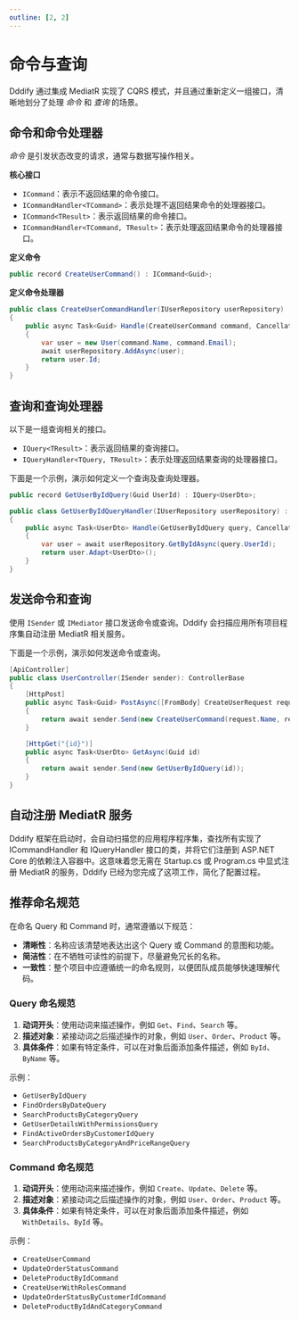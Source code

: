 ```yaml
---
outline: [2, 2] 
---
```


# 命令与查询

Dddify 通过集成 MediatR 实现了 CQRS 模式，并且通过重新定义一组接口，清晰地划分了处理 *命令* 和 *查询* 的场景。

## 命令和命令处理器

*命令* 是引发状态改变的请求，通常与数据写操作相关。

**核心接口**

- `ICommand`：表示不返回结果的命令接口。
- `ICommandHandler<TCommand>`：表示处理不返回结果命令的处理器接口。
- `ICommand<TResult>`：表示返回结果的命令接口。
- `ICommandHandler<TCommand, TResult>`：表示处理返回结果命令的处理器接口。

**定义命令**

``` C#
public record CreateUserCommand() : ICommand<Guid>;
```

**定义命令处理器**

``` C#
public class CreateUserCommandHandler(IUserRepository userRepository) : ICommandHandler<CreateUserCommand, Guid>
{
    public async Task<Guid> Handle(CreateUserCommand command, CancellationToken cancellationToken)
    {
        var user = new User(command.Name, command.Email);
        await userRepository.AddAsync(user);
        return user.Id;
    }
}
```

## 查询和查询处理器

以下是一组查询相关的接口。

- `IQuery<TResult>`：表示返回结果的查询接口。
- `IQueryHandler<TQuery, TResult>`：表示处理返回结果查询的处理器接口。

下面是一个示例，演示如何定义一个查询及查询处理器。

``` C#
public record GetUserByIdQuery(Guid UserId) : IQuery<UserDto>;

public class GetUserByIdQueryHandler(IUserRepository userRepository) : IQueryHandler<GetUserByIdQuery, UserDto>
{
    public async Task<UserDto> Handle(GetUserByIdQuery query, CancellationToken cancellationToken)
    {
        var user = await userRepository.GetByIdAsync(query.UserId);
        return user.Adapt<UserDto>();
    }
}
```

## 发送命令和查询

使用 `ISender` 或 `IMediator` 接口发送命令或查询。Dddify 会扫描应用所有项目程序集自动注册 MediatR 相关服务。

下面是一个示例，演示如何发送命令或查询。

``` C#
[ApiController]
public class UserController(ISender sender): ControllerBase  
{
    [HttpPost]
    public async Task<Guid> PostAsync([FromBody] CreateUserRequest request)
    {
        return await sender.Send(new CreateUserCommand(request.Name, request.Email));
    }

    [HttpGet("{id}")]
    public async Task<UserDto> GetAsync(Guid id)
    {
        return await sender.Send(new GetUserByIdQuery(id));
    }
}  
```

## 自动注册 MediatR 服务

Dddify 框架在启动时，会自动扫描您的应用程序程序集，查找所有实现了 ICommandHandler 和 IQueryHandler 接口的类，并将它们注册到 ASP.NET Core 的依赖注入容器中。这意味着您无需在 Startup.cs 或 Program.cs 中显式注册 MediatR 的服务，Dddify 已经为您完成了这项工作，简化了配置过程。


## 推荐命名规范

在命名 Query 和 Command 时，通常遵循以下规范：

- **清晰性**：名称应该清楚地表达出这个 Query 或 Command 的意图和功能。
- **简洁性**：在不牺牲可读性的前提下，尽量避免冗长的名称。
- **一致性**：整个项目中应遵循统一的命名规则，以便团队成员能够快速理解代码。

### Query 命名规范

1. **动词开头**：使用动词来描述操作，例如 `Get`、`Find`、`Search` 等。
2. **描述对象**：紧接动词之后描述操作的对象，例如 `User`、`Order`、`Product` 等。
3. **具体条件**：如果有特定条件，可以在对象后面添加条件描述，例如 `ById`、`ByName` 等。

示例：
- `GetUserByIdQuery`
- `FindOrdersByDateQuery`
- `SearchProductsByCategoryQuery`
- `GetUserDetailsWithPermissionsQuery`
- `FindActiveOrdersByCustomerIdQuery`
- `SearchProductsByCategoryAndPriceRangeQuery`

### Command 命名规范

1. **动词开头**：使用动词来描述操作，例如 `Create`、`Update`、`Delete` 等。
2. **描述对象**：紧接动词之后描述操作的对象，例如 `User`、`Order`、`Product` 等。
3. **具体条件**：如果有特定条件，可以在对象后面添加条件描述，例如 `WithDetails`、`ById` 等。

示例：
- `CreateUserCommand`
- `UpdateOrderStatusCommand`
- `DeleteProductByIdCommand`
- `CreateUserWithRolesCommand`
- `UpdateOrderStatusByCustomerIdCommand`
- `DeleteProductByIdAndCategoryCommand`